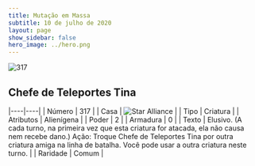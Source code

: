 ```yaml
---
title: Mutação em Massa
subtitle: 10 de julho de 2020
layout: page
show_sidebar: false
hero_image: ../hero.png
---
```


![317](https://cdn.keyforgegame.com/media/card_front/pt/479_317_752MVR7QCQ3J_pt.png)

## Chefe de Teleportes Tina

|----|----|
| Número | 317 |
| Casa | ![Star Alliance](https://archonarcana.com/images/thumb/7/7d/Star_Alliance.png/22px-Star_Alliance.png "Aliança Estelar") |
| Tipo | Criatura |
| Atributos | Alienígena |
| Poder | 2 |
| Armadura | 0 |
| Texto | Elusivo. (A cada turno, na primeira vez que esta criatura for atacada, ela não causa nem recebe dano.) Ação: Troque Chefe de Teleportes Tina por outra criatura amiga na linha de batalha.  Você pode usar a outra criatura neste turno. |
| Raridade | Comum |
